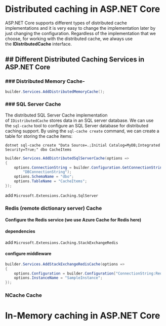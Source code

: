 # Distributed caching in ASP.NET Core
ASP.NET Core supports different types of distributed cache implementations and it is very easy to change the implementation later by just changing the configuration. Regardless of the implementation that we choose, for working with the distributed cache, we always use the **IDistributedCache** interface.

## ## Different Distributed Caching Services in ASP.NET Core

### ### Distributed Memory Cache- 
```c#
builder.Services.AddDistributedMemoryCache();
```

### ### **SQL Server Cache**

The distributed SQL Server Cache implementation of `IDistributedCache` stores data in an SQL server database. We can use the `sql-cache` tool to configure an SQL Server database for distributed caching support. By using the `sql-cache create` command, we can create a table for storing the cache items:

```
dotnet sql-cache create "Data Source=.;Initial Catalog=MyDB;Integrated Security=True;" dbo CacheItems
```

```c#
builder.Services.AddDistributedSqlServerCache(options =>
{
	options.ConnectionString = builder.Configuration.GetConnectionString(
		"DBConnectionString");
	options.SchemaName = "dbo";
	options.TableName = "CacheItems";
});
```

add `Microsoft.Extensions.Caching.SqlServer`

### Redis (remote dictionary server) Cache
#### Configure the Redis service (we use Azure Cache for Redis here)

#### dependencies
add `Microsoft.Extensions.Caching.StackExchangeRedis`

#### configure middleware
``` c#
builder.Services.AddStackExchangeRedisCache(options =>
{
	options.Configuration = builder.Configuration["ConnectionString:Redis"];
	options.InstanceName = "SampleInstance";
});
```

### NCache Cache


# In-Memory caching in ASP.NET Core